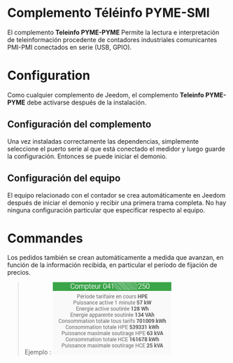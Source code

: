 # Complemento Téléinfo PYME-SMI

El complemento **Teleinfo PYME-PYME** Permite la lectura e interpretación de teleinformación procedente de contadores industriales comunicantes PMI-PMI conectados en serie (USB, GPIO).

# Configuration

Como cualquier complemento de Jeedom, el complemento **Teleinfo PYME-PYME** debe activarse después de la instalación.

## Configuración del complemento

Una vez instaladas correctamente las dependencias, simplemente seleccione el puerto serie al que está conectado el medidor y luego guarde la configuración. Entonces se puede iniciar el demonio.

## Configuración del equipo

El equipo relacionado con el contador se crea automáticamente en Jeedom después de iniciar el demonio y recibir una primera trama completa. No hay ninguna configuración particular que especificar respecto al equipo.

# Commandes

Los pedidos también se crean automáticamente a medida que avanzan, en función de la información recibida, en particular el período de fijación de precios.

>Ejemplo :
>![Ejemplo de mosaico](./images/tile.png)
